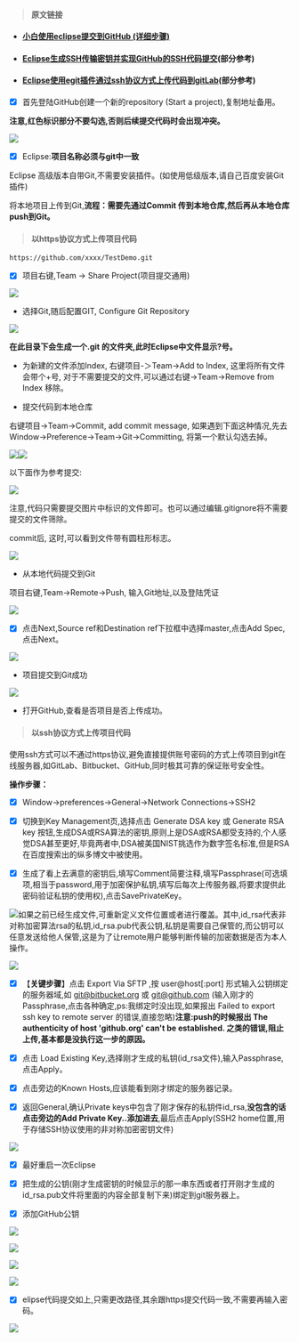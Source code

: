 > #### 原文链接

* #### [小白使用eclipse提交到GitHub \(详细步骤\)](https://blog.csdn.net/bendanany/article/details/78891804)
* #### [Eclipse生成SSH传输密钥并实现GitHub的SSH代码提交](https://blog.csdn.net/u014745069/article/details/79839202)\(部分参考\)
* #### [Eclipse使用egit插件通过ssh协议方式上传代码到gitLab](http://www.manongjc.com/article/32398.html)\(部分参考\)
* [x] 首先登陆GitHub创建一个新的repository \(Start a project\),复制地址备用。

**注意,红色标识部分不要勾选,否则后续提交代码时会出现冲突。**

![](/assets/g1.png)

* [x] Eclipse:**项目名称必须与git中一致**

Eclipse 高级版本自带Git,不需要安装插件。\(如使用低级版本,请自己百度安装Git插件\)

将本地项目上传到Git,**流程：需要先通过Commit 传到本地仓库,然后再从本地仓库push到Git。**

> #### 以https协议方式上传项目代码

`https://github.com/xxxx/TestDemo.git`

* [x] 项目右键,Team -&gt; Share Project\(项目提交通用\)

![](/assets/g2.png)

* 选择Git,随后配置GIT, Configure Git Repository

![](/assets/g3.png)

**在此目录下会生成一个.git 的文件夹,此时Eclipse中文件显示?号。**

* 为新建的文件添加Index, 右键项目-＞Team-&gt;Add to Index, 这里将所有文件会带个+号, 对于不需要提交的文件,可以通过右键-&gt;Team-&gt;Remove from Index 移除。

* 提交代码到本地仓库

右键项目-&gt;Team-&gt;Commit,  add commit message, 如果遇到下面这种情况,先去Window-&gt;Preference-&gt;Team-&gt;Git-&gt;Committing, 将第一个默认勾选去掉。

![](/assets/g5.png)![](/assets/g6.png)

以下面作为参考提交:

![](/assets/g7.png)

注意,代码只需要提交图片中标识的文件即可。也可以通过编辑.gitignore将不需要提交的文件筛除。

commit后, 这时,可以看到文件带有圆柱形标志。

![](/assets/k10.png)

* 从本地代码提交到Git

项目右键,Team-&gt;Remote-&gt;Push, 输入Git地址,以及登陆凭证

![](/assets/g8.png)

* [x] 点击Next,Source ref和Destination ref下拉框中选择master,点击Add Spec,点击Next。

![](/assets/g9t.png)

* 项目提交到Git成功

![](/assets/g10.png)

* 打开GitHub,查看是否项目是否上传成功。

> #### 以ssh协议方式上传项目代码

使用ssh方式可以不通过https协议,避免直接提供账号密码的方式上传项目到git在线服务器,如GitLab、Bitbucket、GitHub,同时极其可靠的保证账号安全性。

**操作步骤：**

* [x] Window-&gt;preferences-&gt;General-&gt;Network Connections-&gt;SSH2

* [x] 切换到Key Management页,选择点击 Generate DSA key 或 Generate RSA key 按钮,生成DSA或RSA算法的密钥,原则上是DSA或RSA都受支持的,个人感觉DSA甚至更好,毕竟两者中,DSA被美国NIST挑选作为数字签名标准,但是RSA在百度搜索出的纵多博文中被使用。

* [x] 生成了看上去满意的密钥后,填写Comment简要注释,填写Passphrase\(可选填项,相当于password,用于加密保护私钥,填写后每次上传服务器,将要求提供此密码验证私钥的使用权\),点击SavePrivateKey。

![](/assets/k12.png)如果之前已经生成文件,可重新定义文件位置或者进行覆盖。其中,id\_rsa代表非对称加密算法rsa的私钥,id\_rsa.pub代表公钥,私钥是需要自己保管的,而公钥可以任意发送给他人保管,这是为了让remote用户能够判断传输的加密数据是否为本人操作。

![](/assets/k13.png)

* [x] 【**关键步骤**】点击 Export Via SFTP ,按 user@host\[:port\] 形式输入公钥绑定的服务器域,如 git@bitbucket.org 或 git@github.com \(输入刚才的Passphrase,点击各种确定,ps:我绑定时没出现,如果报出 Failed to export ssh key to remote server 的错误,直接忽略\)**注意:push的时候报出 The authenticity of host 'github.org' can't be established. 之类的错误,阻止上传,基本都是没执行这一步的原因。**

* [x] 点击 Load Existing Key,选择刚才生成的私钥\(id\_rsa文件\),输入Passphrase,点击Apply。

* [x] 点击旁边的Known Hosts,应该能看到刚才绑定的服务器记录。

* [x] 返回General,确认Private keys中包含了刚才保存的私钥件id\_rsa,**没包含的话点击旁边的Add Private Key..添加进去**,最后点击Apply\(SSH2 home位置,用于存储SSH协议使用的非对称加密密钥文件\)

![](/assets/k11.png)

* [x] 最好重启一次Eclipse

* [x] 把生成的公钥\(刚才生成密钥的时候显示的那一串东西或者打开刚才生成的id\_rsa.pub文件将里面的内容全部复制下来\)绑定到git服务器上。

* [x] 添加GitHub公钥

![](/assets/k14.png)

![](/assets/k15.png)

![](/assets/k16.png)

![](/assets/k17.png)

* [x] elipse代码提交如上,只需更改路径,其余跟https提交代码一致,不需要再输入密码。

![](/assets/k18.png)

